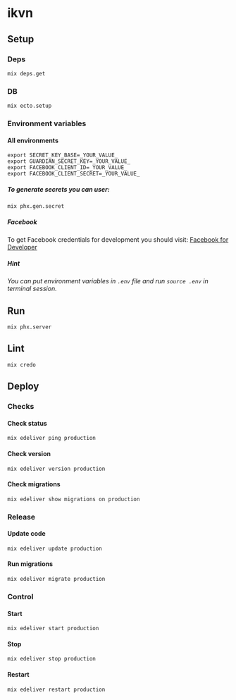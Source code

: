 # ikvn

## Setup

### Deps
```
mix deps.get
```

### DB
```
mix ecto.setup
```

### Environment variables

#### All environments
```
export SECRET_KEY_BASE=_YOUR_VALUE_
export GUARDIAN_SECRET_KEY=_YOUR_VALUE_
export FACEBOOK_CLIENT_ID=_YOUR_VALUE_
export FACEBOOK_CLIENT_SECRET=_YOUR_VALUE_
```

##### To generate secrets you can user:
```
mix phx.gen.secret
```

##### Facebook
To get Facebook credentials for development you should visit: [Facebook for Developer](https://developers.facebook.com/)

##### Hint
*You can put environment variables in `.env` file and run `source .env` in terminal session.*

## Run
```
mix phx.server
```

## Lint
```
mix credo
```

## Deploy

### Checks

#### Check status
```
mix edeliver ping production
```

#### Check version
```
mix edeliver version production
```

#### Check migrations
```
mix edeliver show migrations on production
```

### Release

#### Update code
```
mix edeliver update production
```

#### Run migrations
```
mix edeliver migrate production
```

### Control

#### Start
```
mix edeliver start production
```

#### Stop
```
mix edeliver stop production
```

#### Restart
```
mix edeliver restart production
